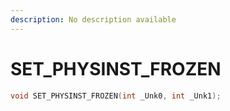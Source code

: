 ```yaml
---
description: No description available 
---
```


# SET_PHYSINST_FROZEN

```cpp
void SET_PHYSINST_FROZEN(int _Unk0, int _Unk1);
```